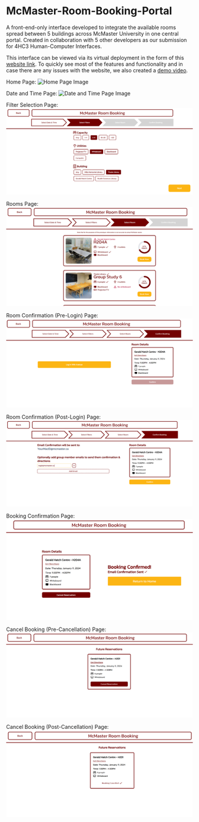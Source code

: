 # McMaster-Room-Booking-Portal
A front-end-only interface developed to integrate the available rooms spread between 5 buildings across McMaster University in one central portal. Created in collaboration with 5 other developers as our submission for 4HC3 Human-Computer Interfaces.

This interface can be viewed via its virtual deployment in the form of this [website link](https://room-booking-system-owengretzinger.vercel.app/). To quickly see most of the features and functionality and in case there are any issues with the website, we also created a [demo video](https://drive.google.com/file/d/1BEj6cD62W56Dv2XgZz4rUp1u2Ii62R5r/view).

Home Page:
![Home Page Image](@\public\images\screen-images\screen1.png)

Date and Time Page:
![Date and Time Page Image](@\public\images\screen-images\screen2.png)

Filter Selection Page:
![Filter Selection Page Image](public\images\screen-images\screen3.png)

Rooms Page:
![Rooms Page Image](public\images\screen-images\screen4.png)

Room Confirmation (Pre-Login) Page:
![Room Confirmation (Pre-Login) Page Image](public\images\screen-images\screen5.png)

Room Confirmation (Post-Login) Page:
![Room Confirmation Page (Post-Login) Image](public\images\screen-images\screen6.png)

Booking Confirmation Page:
![Booking Confirmation Page Image](public\images\screen-images\screen7.png)

Cancel Booking (Pre-Cancellation) Page:
![Cancel Booking (Pre-Cancellation) Page Image](public\images\screen-images\screen8.png)

Cancel Booking (Post-Cancellation) Page:
![Cancel Booking (Post-Cancellation) Page Image](public\images\screen-images\screen9.png)
